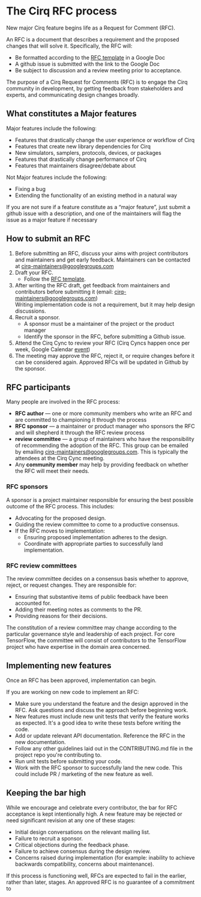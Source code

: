 # The Cirq RFC process

New major Cirq feature begins life as a Request for Comment (RFC).

An RFC is a document that describes a requirement and the proposed changes that will solve it. Specifically, the RFC will:

*   Be formatted according to the [RFC template](https://docs.google.com/document/d/1P8M681c0irpDM6p0oMu_AusAniUfVaSfKMUkVb5jvrs/edit?usp=sharing) in a Google Doc
*   A github issue is submitted with the link to the Google Doc
*   Be subject to discussion and a review meeting prior to acceptance.

The purpose of a Cirq Request for Comments (RFC) is to engage the Cirq community in development, by getting feedback from stakeholders and experts, and communicating design changes broadly.


## What constitutes a Major features

Major features include the following:
*   Features that drastically change the user experience or workflow of Cirq
*   Features that create new library dependencies for Cirq
*   New simulators, samplers, protocols, devices, or packages
*   Features that drastically change performance of Cirq
*   Features that maintainers disagree/debate about

Not Major features include the following:



*   Fixing a bug
*   Extending the functionality of an existing method in a natural way

If you are not sure if a feature constitute as a “major feature”, just submit a github issue with a description, and one of the maintainers will flag the issue as a major feature if necessary


## How to submit an RFC



1. Before submitting an RFC, discuss your aims with project contributors and maintainers and get early feedback.  Maintainers can be contacted at cirq-maintainers@googlegroups.com
2. Draft your RFC.
    *   Follow the [RFC template](https://docs.google.com/document/d/1Zf0n7rKahejSJmAgYbCP6ClKXe8HhALceRQb-vRYe6o/edit#heading=h.mckr847qq60k).
3. After writing the RFC draft, get feedback from maintainers and contributors before submitting it (email: cirq-maintainers@googlegroups.com) \
Writing implementation code is not a requirement, but it may help design discussions.
4. Recruit a sponsor.
    *   A sponsor must be a maintainer of the project or the product manager
    *   Identify the sponsor in the RFC, before submitting a Github issue.
5. Attend the Cirq Cync to review your RFC (Cirq Cyncs happen once per week, Google Calendar [event](https://calendar.google.com/event?action=TEMPLATE&tmeid=NzBrdjdxbGFraTN2ajUyanJoaWRuZXJuMWcgY180am1mZmdjNDVsYXVucXU2a3JiM3JrNDhzNEBn&tmsrc=c_4jmffgc45launqu6krb3rk48s4%40group.calendar.google.com))
6. The meeting may approve the RFC, reject it, or require changes before it can be considered again. Approved RFCs will be updated in Github by the sponsor.


## RFC participants

Many people are involved in the RFC process:



*   **RFC author** — one or more community members who write an RFC and are committed to championing it through the process
*   **RFC sponsor** — a maintainer or product manager who sponsors the RFC and will shepherd it through the RFC review process
*   **review committee** — a group of maintainers who have the responsibility of recommending the adoption of the RFC.  This group can be emailed by emailing cirq-maintainers@googlegroups.com. This is typically the attendees at the Cirq Cync meeting.
*   Any **community member** may help by providing feedback on whether the RFC will meet their needs.


### RFC sponsors

A sponsor is a project maintainer responsible for ensuring the best possible outcome of the RFC process. This includes:



*   Advocating for the proposed design.
*   Guiding the review committee to come to a productive consensus.
*   If the RFC moves to implementation:
    *   Ensuring proposed implementation adheres to the design.
    *   Coordinate with appropriate parties to successfully land implementation.


### RFC review committees

The review committee decides on a consensus basis whether to approve, reject, or request changes. They are responsible for:



*   Ensuring that substantive items of public feedback have been accounted for.
*   Adding their meeting notes as comments to the PR.
*   Providing reasons for their decisions.

The constitution of a review committee may change according to the particular governance style and leadership of each project. For core TensorFlow, the committee will consist of contributors to the TensorFlow project who have expertise in the domain area concerned.


## Implementing new features

Once an RFC has been approved, implementation can begin.

If you are working on new code to implement an RFC:



*   Make sure you understand the feature and the design approved in the RFC. Ask questions and discuss the approach before beginning work.
*   New features must include new unit tests that verify the feature works as expected. It's a good idea to write these tests before writing the code.
*   Add or update relevant API documentation. Reference the RFC in the new documentation.
*   Follow any other guidelines laid out in the CONTRIBUTING.md file in the project repo you're contributing to.
*   Run unit tests before submitting your code.
*   Work with the RFC sponsor to successfully land the new code. This could include PR / marketing of the new feature as well.


## Keeping the bar high

While we encourage and celebrate every contributor, the bar for RFC acceptance is kept intentionally high. A new feature may be rejected or need significant revision at any one of these stages:



*   Initial design conversations on the relevant mailing list.
*   Failure to recruit a sponsor.
*   Critical objections during the feedback phase.
*   Failure to achieve consensus during the design review.
*   Concerns raised during implementation (for example: inability to achieve backwards compatibility, concerns about maintenance).

If this process is functioning well, RFCs are expected to fail in the earlier, rather than later, stages. An approved RFC is no guarantee of a commitment to
